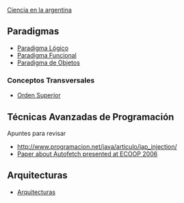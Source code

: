 [Ciencia en la argentina](http://www.clarin.com/diario/2008/02/25/opinion/o-01901.htm)

Paradigmas
----------

-   [Paradigma Lógico](paradigma-logico.md)
-   [Paradigma Funcional](paradigma-funcional.md)
-   [Paradigma de Objetos](paradigma-de-objetos.md)

### Conceptos Transversales

-   [Orden Superior](orden-superior.md)

Técnicas Avanzadas de Programación
----------------------------------

Apuntes para revisar

-   <http://www.programacion.net/java/articulo/jap_injection/>
-   [Paper about Autofetch presented at ECOOP 2006](http://www.cs.utexas.edu/~aibrahim/publications/autofetch.pdf)

Arquitecturas
-------------

-   [Arquitecturas](arquitecturas.md)


